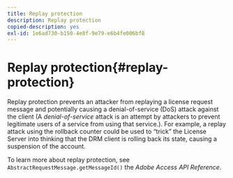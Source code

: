 ```yaml
---
title: Replay protection
description: Replay protection
copied-description: yes
exl-id: 1e6ad730-b150-4e8f-9e79-e6b4fe006bf8
---
```

# Replay protection{#replay-protection}

Replay protection prevents an attacker from replaying a license request message and potentially causing a denial-of-service (DoS) attack against the client (A *denial-of-service* attack is an attempt by attackers to prevent legitimate users of a service from using that service.). For example, a replay attack using the rollback counter could be used to “trick” the License Server into thinking that the DRM client is rolling back its state, causing a suspension of the account.

To learn more about replay protection, see `AbstractRequestMessage.getMessageId()` the *Adobe Access API Reference*.
